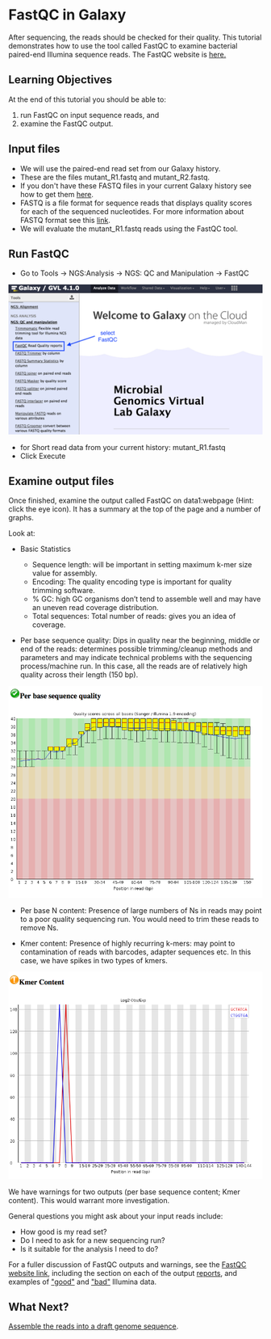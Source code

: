 # FastQC in Galaxy

<!---
FIXME: include screenshots
FIXME: include file location and/or choose different input.
--->

After sequencing, the reads should be checked for their quality. This tutorial demonstrates how to use the tool called FastQC to examine bacterial paired-end Illumina sequence reads. The FastQC website is [here.](http://www.bioinformatics.babraham.ac.uk/projects/fastqc/)

## Learning Objectives

At the end of this tutorial you should be able to:

1. run FastQC on input sequence reads, and
2. examine the FastQC output.

## Input files

- We will use the paired-end read set from our Galaxy history.
- These are the files <fn>mutant_R1.fastq</fn> and <fn>mutant_R2.fastq</fn>.
- If you don't have these FASTQ files in your current Galaxy history see how to get them [here](/modules/galaxy/index.md).
- FASTQ is a file format for sequence reads that displays quality scores for each of the sequenced nucleotides. For more information about FASTQ format see this [link](https://en.wikipedia.org/wiki/FASTQ_format).
- We will evaluate the <fn>mutant_R1.fastq</fn> reads using the FastQC tool.

## Run FastQC

- Go to <ss>Tools &rarr; NGS:Analysis &rarr; NGS: QC and Manipulation &rarr; FastQC</ss>

![FastQC selection](images/image04.png)

- for <ss>Short read data from your current history</ss>: <fn>mutant_R1.fastq</fn>
- Click <ss>Execute</ss>

## Examine output files
Once finished, examine the output called <fn>FastQC on data1:webpage</fn> (Hint: click the eye icon). It has a summary at the top of the page and a number of graphs.

Look at:

-  <ss>Basic Statistics</ss>

    - <ss>Sequence length</ss>: will be important in setting maximum k-mer size value for assembly.
    - <ss>Encoding</ss>: The quality encoding type is important for quality trimming software.
    - <ss>% GC</ss>: high GC organisms don’t tend to assemble well and may have an uneven read coverage distribution.
    - <ss>Total sequences</ss>: Total number of reads: gives you an idea of coverage.

-  <ss>Per base sequence quality</ss>: Dips in quality near the beginning, middle or end of the reads: determines possible trimming/cleanup methods and parameters and may indicate technical problems with the sequencing process/machine run. In this case, all the reads are of relatively high quality across their length (150 bp).

![sequence quality graph](images/seq_quality.png)

-   <ss>Per base N content</ss>: Presence of large numbers of Ns in reads may point to a poor quality sequencing run. You would need to trim these reads to remove Ns.

-   <ss>Kmer content</ss>: Presence of highly recurring k-mers: may point to contamination of reads with barcodes, adapter sequences etc. In this case, we have spikes in two types of kmers. <!-- explain why?
-->

![kmer content graph](images/kmer_content.png)

We have warnings for two outputs (per base sequence content; Kmer content). This would warrant more investigation.

General questions you might ask about your input reads include:

- How good is my read set?
- Do I need to ask for a new sequencing run?  
- Is it suitable for the analysis I need to do?

For a fuller discussion of FastQC outputs and warnings, see the [FastQC website link](http://www.bioinformatics.babraham.ac.uk/projects/fastqc/), including the section on each of the output [reports](http://www.bioinformatics.babraham.ac.uk/projects/fastqc/Help/3%20Analysis%20Modules/), and examples of ["good"](http://www.bioinformatics.babraham.ac.uk/projects/fastqc/good_sequence_short_fastqc.html) and ["bad"](http://www.bioinformatics.babraham.ac.uk/projects/fastqc/bad_sequence_fastqc.html) Illumina data.


## What Next?
[Assemble the reads into a draft genome sequence](../spades/index.md).



<!--
- Trim reads with [Trimmomatic.](../trimmomatic/index.md)
-->

<!---
FIXME: include these?

- link to a fastqc protocol:
http://vlsci.github.io/lscc_docs/tutorials/assembly/assembly-protocol/#section-1-read-quality-control

- more detailed information:
https://docs.google.com/document/pub?id=16GwPmwYW7o_r-ZUgCu8-oSBBY1gC97TfTTinGDk98Ws
--->
